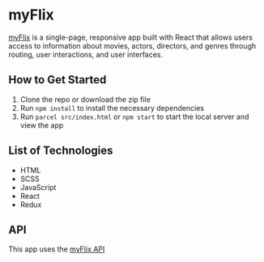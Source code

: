 # myFlix 
[myFlix](https://kaykay1424.github.io/my-flix) is a single-page, responsive app built with React that allows users access to information about movies, actors, directors, and genres through routing, user interactions, and user interfaces.

## How to Get Started
1. Clone the repo or download the zip file
1. Run `npm install` to install the necessary dependencies
1. Run `parcel src/index.html` or `npm start` to start the local server and view the app

## List of Technologies
- HTML
- SCSS
- JavaScript
- React
- Redux

## API
This app uses the [myFlix API](https://github.com/kaykay1424/movie-api)


